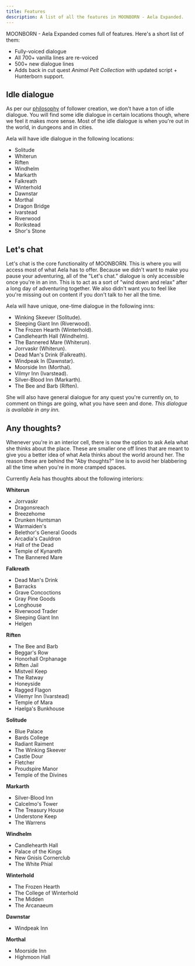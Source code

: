 ```yaml
---
title: Features
description: A list of all the features in MOONBORN - Aela Expanded.
---
```


MOONBORN - Aela Expanded comes full of features. Here's a short list of them:

- Fully-voiced dialogue
- All 700+ vanilla lines are re-voiced
- 500+ new dialogue lines
- Adds back in cut quest *Animal Pelt Collection* with updated script + Hunterborn support.

## Idle dialogue

As per our [philosophy](/reference/philosophy/) of follower creation, we don't have a ton of idle dialogue. You will find some idle dialogue in certain locations though, where we feel it makes more sense. Most of the idle dialogue is when you're out in the world, in dungeons and in cities.

Aela will have idle dialogue in the following locations:

- Solitude
- Whiterun
- Riften
- Windhelm
- Markarth
- Falkreath
- Winterhold
- Dawnstar
- Morthal
- Dragon Bridge
- Ivarstead
- Riverwood
- Rorikstead
- Shor's Stone

## Let's chat

Let's chat is the core functionality of MOONBORN. This is where you will access most of what Aela has to offer. Because we didn't want to make you pause your adventuring, all of the "Let's chat." dialogue is only accessible once you're in an inn. This is to act as a sort of "wind down and relax" after a long day of adventuring together. We also didn't want you to feel like you're missing out on content if you don't talk to her all the time.

Aela will have unique, one-time dialogue in the following inns:

- Winking Skeever (Solitude).
- Sleeping Giant Inn (Riverwood).
- The Frozen Hearth (Winterhold).
- Candlehearth Hall (Windhelm).
- The Bannered Mare (Whiterun).
- Jorrvaskr (Whiterun).
- Dead Man's Drink (Falkreath).
- Windpeak In (Dawnstar).
- Moorside Inn (Morthal).
- Vilmyr Inn (Ivarstead).
- Silver-Blood Inn (Markarth).
- The Bee and Barb (Riften).

She will also have general dialogue for any quest you're currently on, to comment on things are going, what you have seen and done. *This dialogue is available in any inn.*

## Any thoughts?

Whenever you're in an interior cell, there is now the option to ask Aela what she thinks about the place. These are smaller one off lines that are meant to give you a better idea of what Aela thinks about the world around her. The reason these are behind the "Aby thoughts?" line is to avoid her blabbering all the time when you're in more cramped spaces.

Currently Aela has thoughts about the following interiors:

**Whiterun**

- Jorrvaskr
- Dragonsreach
- Breezehome
- Drunken Huntsman
- Warmaiden's
- Belethor's General Goods
- Arcadia's Cauldron
- Hall of the Dead
- Temple of Kynareth
- The Bannered Mare

**Falkreath**

- Dead Man's Drink
- Barracks
- Grave Concoctions
- Gray Pine Goods
- Longhouse
- Riverwood Trader
- Sleeping Giant Inn
- Helgen

**Riften**

- The Bee and Barb
- Beggar's Row
- Honorhall Orphanage
- Riften Jail
- Mistveil Keep
- The Ratway
- Honeyside
- Ragged Flagon
- Vilemyr Inn (Ivarstead)
- Temple of Mara
- Haelga's Bunkhouse

**Solitude**

- Blue Palace
- Bards College
- Radiant Raiment
- The Winking Skeever
- Castle Dour
- Fletcher
- Proudspire Manor
- Temple of the Divines

**Markarth**

- Silver-Blood Inn
- Calcelmo's Tower
- The Treasury House
- Understone Keep
- The Warrens

**Windhelm**

- Candlehearth Hall
- Palace of the Kings
- New Gnisis Cornerclub
- The White Phial

**Winterhold**

- The Frozen Hearth
- The College of Winterhold
- The Midden
- The Arcanaeum

**Dawnstar**

- Windpeak Inn

**Morthal**

- Moorside Inn
- Highmoon Hall


